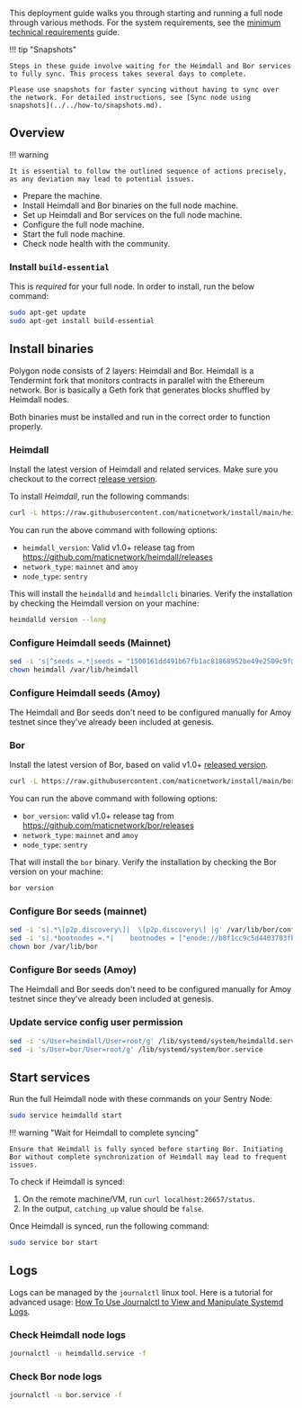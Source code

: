 <!--
---
comments: true
---
-->

This deployment guide walks you through starting and running a full node through various methods. For the system requirements, see the [minimum technical requirements](../prerequisites.md) guide.

!!! tip "Snapshots"
    
    Steps in these guide involve waiting for the Heimdall and Bor services to fully sync. This process takes several days to complete.

    Please use snapshots for faster syncing without having to sync over the network. For detailed instructions, see [Sync node using snapshots](../../how-to/snapshots.md).
    

## Overview

!!! warning
    
    It is essential to follow the outlined sequence of actions precisely, as any deviation may lead to potential issues.

- Prepare the machine.
- Install Heimdall and Bor binaries on the full node machine.
- Set up Heimdall and Bor services on the full node machine.
- Configure the full node machine.
- Start the full node machine.
- Check node health with the community.


### Install `build-essential`

This is *required* for your full node. In order to install, run the below command:

```bash
sudo apt-get update
sudo apt-get install build-essential
```

## Install binaries

Polygon node consists of 2 layers: Heimdall and Bor. Heimdall is a Tendermint fork that monitors contracts in parallel with the Ethereum network. Bor is basically a Geth fork that generates blocks shuffled by Heimdall nodes.

Both binaries must be installed and run in the correct order to function properly.

### Heimdall

Install the latest version of Heimdall and related services. Make sure you checkout to the correct [release version](https://github.com/maticnetwork/heimdall/releases).

To install *Heimdall*, run the following commands:

```bash
curl -L https://raw.githubusercontent.com/maticnetwork/install/main/heimdall.sh | bash -s -- <heimdall_version> <network_type> <node_type>
```

You can run the above command with following options:

- `heimdall_version`: Valid v1.0+ release tag from https://github.com/maticnetwork/heimdall/releases
- `network_type`: `mainnet` and `amoy`
- `node_type`: `sentry`

This will install the `heimdalld` and `heimdallcli` binaries. Verify the installation by checking the Heimdall version on your machine:

```bash
heimdalld version --long
```

### Configure Heimdall seeds (Mainnet)

```bash
sed -i 's|^seeds =.*|seeds = "1500161dd491b67fb1ac81868952be49e2509c9f@52.78.36.216:26656,dd4a3f1750af5765266231b9d8ac764599921736@3.36.224.80:26656,8ea4f592ad6cc38d7532aff418d1fb97052463af@34.240.245.39:26656,e772e1fb8c3492a9570a377a5eafdb1dc53cd778@54.194.245.5:26656,6726b826df45ac8e9afb4bdb2469c7771bd797f1@52.209.21.164:26656"|g' /var/lib/heimdall/config/config.toml
chown heimdall /var/lib/heimdall
```

### Configure Heimdall seeds (Amoy)

The Heimdall and Bor seeds don't need to be configured manually for Amoy testnet since they've already been included at genesis.

### Bor

Install the latest version of Bor, based on valid v1.0+ [released version](https://github.com/maticnetwork/bor/releases).

```bash
curl -L https://raw.githubusercontent.com/maticnetwork/install/main/bor.sh | bash -s -- <bor_version> <network_type> <node_type>
```
You can run the above command with following options:

- `bor_version`: valid v1.0+ release tag from https://github.com/maticnetwork/bor/releases
- `network_type`: `mainnet` and `amoy`
- `node_type`: `sentry`

That will install the `bor` binary. Verify the installation by checking the Bor version on your machine:

```bash
bor version
```

### Configure Bor seeds (mainnet)

```bash
sed -i 's|.*\[p2p.discovery\]|  \[p2p.discovery\] |g' /var/lib/bor/config.toml
sed -i 's|.*bootnodes =.*|    bootnodes = ["enode://b8f1cc9c5d4403703fbf377116469667d2b1823c0daf16b7250aa576bacf399e42c3930ccfcb02c5df6879565a2b8931335565f0e8d3f8e72385ecf4a4bf160a@3.36.224.80:30303", "enode://8729e0c825f3d9cad382555f3e46dcff21af323e89025a0e6312df541f4a9e73abfa562d64906f5e59c51fe6f0501b3e61b07979606c56329c020ed739910759@54.194.245.5:30303"]|g' /var/lib/bor/config.toml
chown bor /var/lib/bor
```

### Configure Bor seeds (Amoy)

The Heimdall and Bor seeds don't need to be configured manually for Amoy testnet since they've already been included at genesis.

### Update service config user permission

```bash
sed -i 's/User=heimdall/User=root/g' /lib/systemd/system/heimdalld.service
sed -i 's/User=bor/User=root/g' /lib/systemd/system/bor.service
```

## Start services

Run the full Heimdall node with these commands on your Sentry Node:

```bash
sudo service heimdalld start
```

!!! warning "Wait for Heimdall to complete syncing"

    Ensure that Heimdall is fully synced before starting Bor. Initiating Bor without complete synchronization of Heimdall may lead to frequent issues.

To check if Heimdall is synced:
  1. On the remote machine/VM, run `curl localhost:26657/status`.
  2. In the output, `catching_up` value should be `false`.

Once Heimdall is synced, run the following command:

```bash
sudo service bor start
```

## Logs

Logs can be managed by the `journalctl` linux tool. Here is a tutorial for advanced usage: [How To Use Journalctl to View and Manipulate Systemd Logs](https://www.digitalocean.com/community/tutorials/how-to-use-journalctl-to-view-and-manipulate-systemd-logs).

### Check Heimdall node logs

```bash
journalctl -u heimdalld.service -f
```

### Check Bor node logs

```bash
journalctl -u bor.service -f
```
